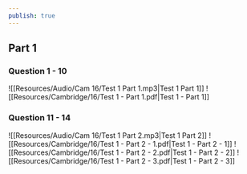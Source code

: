 ```yaml
---
publish: true
---
```

## Part 1

### Question 1 - 10
![[Resources/Audio/Cam 16/Test 1 Part 1.mp3|Test 1 Part 1]]
![[Resources/Cambridge/16/Test 1 - Part 1.pdf|Test 1 - Part 1]]

### Question 11 - 14
![[Resources/Audio/Cam 16/Test 1 Part 2.mp3|Test 1 Part 2]]
![[Resources/Cambridge/16/Test 1 - Part 2 - 1.pdf|Test 1 - Part 2 - 1]]
![[Resources/Cambridge/16/Test 1 - Part 2 - 2.pdf|Test 1 - Part 2 - 2]]
![[Resources/Cambridge/16/Test 1 - Part 2 - 3.pdf|Test 1 - Part 2 - 3]]